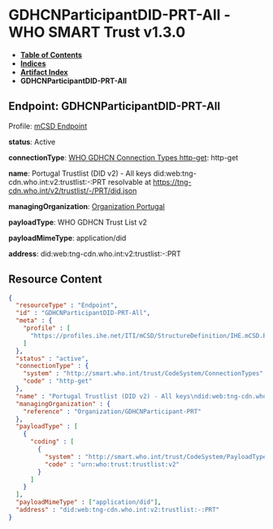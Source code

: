 # GDHCNParticipantDID-PRT-All - WHO SMART Trust v1.3.0

* [**Table of Contents**](toc.md)
* [**Indices**](indices.md)
* [**Artifact Index**](artifacts.md)
* **GDHCNParticipantDID-PRT-All**

## Endpoint: GDHCNParticipantDID-PRT-All

Profile: [mCSD Endpoint](https://profiles.ihe.net/ITI/mCSD/4.0.0/StructureDefinition-IHE.mCSD.Endpoint.html)

**status**: Active

**connectionType**: [WHO GDHCN Connection Types http-get](CodeSystem-ConnectionTypes.md#ConnectionTypes-http-get): http-get

**name**: Portugal Trustlist (DID v2) - All keys did:web:tng-cdn.who.int:v2:trustlist:-:PRT resolvable at https://tng-cdn.who.int/v2/trustlist/-/PRT/did.json

**managingOrganization**: [Organization Portugal](Organization-GDHCNParticipant-PRT.md)

**payloadType**: WHO GDHCN Trust List v2

**payloadMimeType**: application/did

**address**: did:web:tng-cdn.who.int:v2:trustlist:-:PRT



## Resource Content

```json
{
  "resourceType" : "Endpoint",
  "id" : "GDHCNParticipantDID-PRT-All",
  "meta" : {
    "profile" : [
      "https://profiles.ihe.net/ITI/mCSD/StructureDefinition/IHE.mCSD.Endpoint"
    ]
  },
  "status" : "active",
  "connectionType" : {
    "system" : "http://smart.who.int/trust/CodeSystem/ConnectionTypes",
    "code" : "http-get"
  },
  "name" : "Portugal Trustlist (DID v2) - All keys\ndid:web:tng-cdn.who.int:v2:trustlist:-:PRT\nresolvable at https://tng-cdn.who.int/v2/trustlist/-/PRT/did.json",
  "managingOrganization" : {
    "reference" : "Organization/GDHCNParticipant-PRT"
  },
  "payloadType" : [
    {
      "coding" : [
        {
          "system" : "http://smart.who.int/trust/CodeSystem/PayloadTypes",
          "code" : "urn:who:trust:trustlist:v2"
        }
      ]
    }
  ],
  "payloadMimeType" : ["application/did"],
  "address" : "did:web:tng-cdn.who.int:v2:trustlist:-:PRT"
}

```
